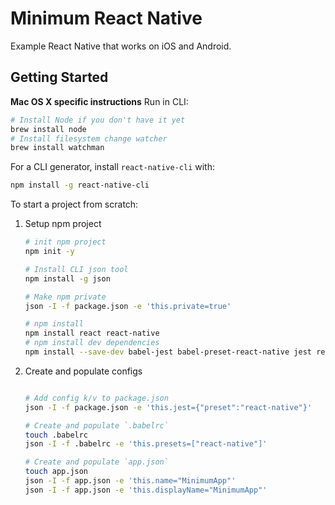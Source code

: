 # Minimum React Native
Example React Native that works on iOS and Android.

## Getting Started

**Mac OS X specific instructions**
Run in CLI:
```sh
# Install Node if you don't have it yet
brew install node
# Install filesystem change watcher
brew install watchman
```

For a CLI generator, install `react-native-cli` with:
```sh
npm install -g react-native-cli
```

To start a project from scratch:

1. Setup npm project
    ```sh
    # init npm project
    npm init -y

    # Install CLI json tool
    npm install -g json

    # Make npm private
    json -I -f package.json -e 'this.private=true'

    # npm install
    npm install react react-native
    # npm install dev dependencies
    npm install --save-dev babel-jest babel-preset-react-native jest react-test-renderer
    ```

1. Create and populate configs
    ```sh

    # Add config k/v to package.json
    json -I -f package.json -e 'this.jest={"preset":"react-native"}'

    # Create and populate `.babelrc`
    touch .babelrc
    json -I -f .babelrc -e 'this.presets=["react-native"]'

    # Create and populate `app.json`
    touch app.json
    json -I -f app.json -e 'this.name="MinimumApp"'
    json -I -f app.json -e 'this.displayName="MinimumApp"'

    ```

